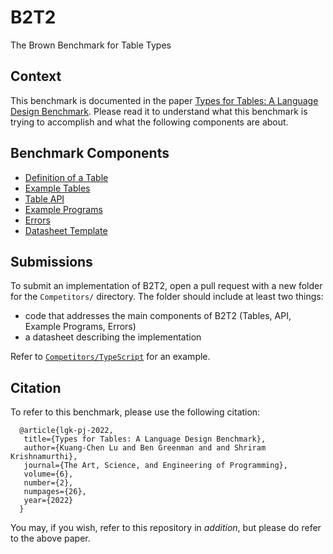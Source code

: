 # B2T2

The Brown Benchmark for Table Types

## Context

This benchmark is documented in the paper
[Types for Tables: A Language Design Benchmark](https://cs.brown.edu/~sk/Publications/Papers/Published/lgk-b2t2/).
Please read it to understand what this benchmark is trying to
accomplish and what the following components are about.

## Benchmark Components

- [Definition of a Table](WhatIsATable.md)
- [Example Tables](ExampleTables.md)
- [Table API](TableAPI.md)
- [Example Programs](ExamplePrograms.md)
- [Errors](Errors.md)
- [Datasheet Template](Datasheet.md)

## Submissions

To submit an implementation of B2T2, open a pull request with a new folder for
the `Competitors/` directory. The folder should include at least two things:

- code that addresses the main components of B2T2 (Tables, API, Example Programs, Errors)
- a datasheet describing the implementation

Refer to [`Competitors/TypeScript`](Competitors/TypeScript) for an example.

## Citation

To refer to this benchmark, please use the following citation:

```
  @article{lgk-pj-2022,
   title={Types for Tables: A Language Design Benchmark},
   author={Kuang-Chen Lu and Ben Greenman and and Shriram Krishnamurthi},
   journal={The Art, Science, and Engineering of Programming},
   volume={6},
   number={2},
   numpages={26},
   year={2022}
  }
```

You may, if you wish, refer to this repository in *addition*, but
please do refer to the above paper.
